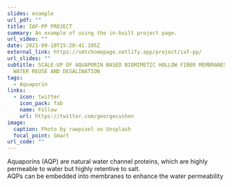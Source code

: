 ```yaml
---
slides: example
url_pdf: ""
title: IAF-PP PROJECT
summary: An example of using the in-built project page.
url_video: ""
date: 2021-09-10T15:20:41.105Z
external_link: https://smtchomepage.netlify.app/project/iaf-pp/
url_slides: ""
subtitle: SCALE‐UP OF AQUAPORIN BASED BIOMIMETIC HOLLOW FIBER MEMBRANES FOR
  WATER REUSE AND DESALINATION
tags:
  - Aquaporin
links:
  - icon: twitter
    icon_pack: fab
    name: Follow
    url: https://twitter.com/georgecushen
image:
  caption: Photo by rawpixel on Unsplash
  focal_point: Smart
url_code: ""
---
```

<!--StartFragment-->

Aquaporins (AQP) are natural water channel proteins, which are highly permeable to water but highly retentive to salt. \
AQPs can be embedded into membranes to enhance the water permeability

<!--EndFragment-->